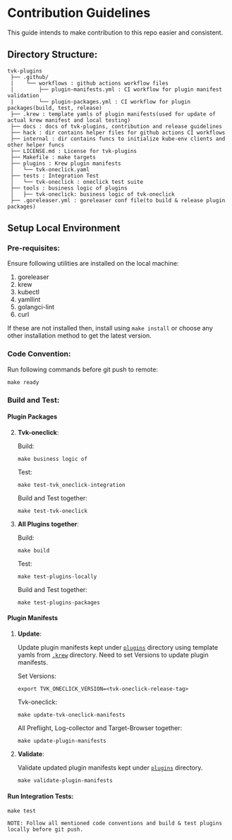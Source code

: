 # Contribution Guidelines

This guide intends to make contribution to this repo easier and consistent.

## Directory Structure:

```text
tvk-plugins
 ├── .github/
 |    └── workflows : github actions workflow files
 |        ├── plugin-manifests.yml : CI workflow for plugin manifest validation
 |        └── plugin-packages.yml : CI workflow for plugin packages(build, test, release)
 ├── .krew : template yamls of plugin manifests(used for update of actual krew manifest and local testing)
 ├── docs : docs of tvk-plugins, contribution and release guidelines
 ├── hack : dir contains helper files for github actions CI workflows
 ├── internal : dir contains funcs to initialize kube-env clients and other helper funcs
 ├── LICENSE.md : License for tvk-plugins
 ├── Makefile : make targets
 ├── plugins : Krew plugin manifests
 │   └── tvk-oneclick.yaml
 ├── tests : Integration Test
 │   └── tvk-oneclick : oneclick test suite
 ├── tools : business logic of plugins
 │   ├── tvk-oneclick: business logic of tvk-oneclick
 ├── .goreleaser.yml : goreleaser conf file(to build & release plugin packages)   
```

## Setup Local Environment

### Pre-requisites:

Ensure following utilities are installed on the local machine:
1. goreleaser 
2. krew
3. kubectl
4. yamllint
5. golangci-lint
6. curl

If these are not installed then, install using `make install` or choose any other installation method to get the latest version. 

### Code Convention:

Run following commands before git push to remote:

```
make ready
```

### Build and Test:

#### Plugin Packages

2. **Tvk-oneclick**:
     
     Build: 
     ```
     make business logic of
     ```

     Test:
     ```
     make test-tvk_oneclick-integration
     ```   
    
     Build and Test together:
     ```
     make test-tvk-oneclick
     ```


3. **All Plugins  together**:

    Build:
    ```
    make build
    ```

    Test: 
    ```
    make test-plugins-locally
    ``` 

    Build and Test together:
    ```
    make test-plugins-packages
    ```
    

#### Plugin Manifests


1. **Update**:
    
    Update plugin manifests kept under [`plugins`](plugins) directory using template yamls from [`.krew`](.krew) directory.
    Need to set Versions to update plugin manifests.
    
    Set Versions:
    ```
    export TVK_ONECLICK_VERSION=<tvk-oneclick-release-tag>
    ```
   
    Tvk-oneclick:
    ```
    make update-tvk-oneclick-manifests
    ```
   
    All Preflight, Log-collector and Target-Browser together:
    ```
    make update-plugin-manifests
    ```

2. **Validate**:

    Validate updated plugin manifests kept under [`plugins`](plugins) directory.
    
    ```
    make validate-plugin-manifests
    ```

#### Run Integration Tests:
   
   ```
   make test
   ```

```
NOTE: Follow all mentioned code conventions and build & test plugins locally before git push.
```
